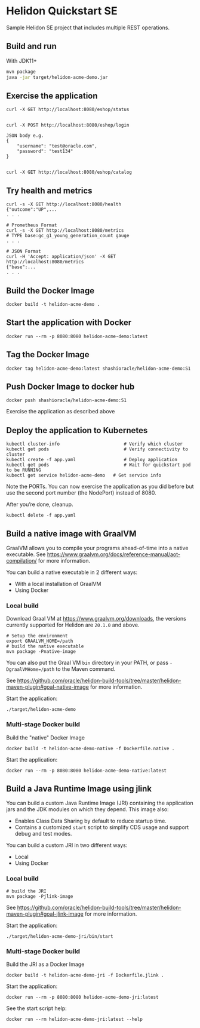 # Helidon Quickstart SE

Sample Helidon SE project that includes multiple REST operations.

## Build and run

With JDK11+
```bash
mvn package
java -jar target/helidon-acme-demo.jar
```

## Exercise the application

```
curl -X GET http://localhost:8080/eshop/status


curl -X POST http://localhost:8080/eshop/login 

JSON body e.g.
{
    "username": "test@oracle.com",
    "password": "test134"
}


curl -X GET http://localhost:8080/eshop/catalog
```

## Try health and metrics

```
curl -s -X GET http://localhost:8080/health
{"outcome":"UP",...
. . .

# Prometheus Format
curl -s -X GET http://localhost:8080/metrics
# TYPE base:gc_g1_young_generation_count gauge
. . .

# JSON Format
curl -H 'Accept: application/json' -X GET http://localhost:8080/metrics
{"base":...
. . .

```

## Build the Docker Image

```
docker build -t helidon-acme-demo .
```

## Start the application with Docker

```
docker run --rm -p 8080:8080 helidon-acme-demo:latest
```

## Tag the Docker Image

```
docker tag helidon-acme-demo:latest shashioracle/helidon-acme-demo:S1
```

## Push Docker Image to docker hub

```
docker push shashioracle/helidon-acme-demo:S1
```

Exercise the application as described above

## Deploy the application to Kubernetes

```
kubectl cluster-info                        # Verify which cluster
kubectl get pods                            # Verify connectivity to cluster
kubectl create -f app.yaml                  # Deploy application
kubectl get pods                            # Wait for quickstart pod to be RUNNING
kubectl get service helidon-acme-demo   # Get service info
```

Note the PORTs. You can now exercise the application as you did before but use the second
port number (the NodePort) instead of 8080.

After you’re done, cleanup.

```
kubectl delete -f app.yaml
```

## Build a native image with GraalVM

GraalVM allows you to compile your programs ahead-of-time into a native
 executable. See https://www.graalvm.org/docs/reference-manual/aot-compilation/
 for more information.

You can build a native executable in 2 different ways:
* With a local installation of GraalVM
* Using Docker

### Local build

Download Graal VM at https://www.graalvm.org/downloads, the versions
 currently supported for Helidon are `20.1.0` and above.

```
# Setup the environment
export GRAALVM_HOME=/path
# build the native executable
mvn package -Pnative-image
```

You can also put the Graal VM `bin` directory in your PATH, or pass
 `-DgraalVMHome=/path` to the Maven command.

See https://github.com/oracle/helidon-build-tools/tree/master/helidon-maven-plugin#goal-native-image
 for more information.

Start the application:

```
./target/helidon-acme-demo
```

### Multi-stage Docker build

Build the "native" Docker Image

```
docker build -t helidon-acme-demo-native -f Dockerfile.native .
```

Start the application:

```
docker run --rm -p 8080:8080 helidon-acme-demo-native:latest
```

## Build a Java Runtime Image using jlink

You can build a custom Java Runtime Image (JRI) containing the application jars and the JDK modules
on which they depend. This image also:

* Enables Class Data Sharing by default to reduce startup time.
* Contains a customized `start` script to simplify CDS usage and support debug and test modes.

You can build a custom JRI in two different ways:
* Local
* Using Docker


### Local build

```
# build the JRI
mvn package -Pjlink-image
```

See https://github.com/oracle/helidon-build-tools/tree/master/helidon-maven-plugin#goal-jlink-image
 for more information.

Start the application:

```
./target/helidon-acme-demo-jri/bin/start
```

### Multi-stage Docker build

Build the JRI as a Docker Image

```
docker build -t helidon-acme-demo-jri -f Dockerfile.jlink .
```

Start the application:

```
docker run --rm -p 8080:8080 helidon-acme-demo-jri:latest
```

See the start script help:

```
docker run --rm helidon-acme-demo-jri:latest --help
```

